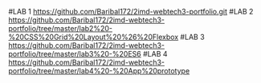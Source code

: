 #LAB 1
https://github.com/Baribal172/2imd-webtech3-portfolio.git
#LAB 2
https://github.com/Baribal172/2imd-webtech3-portfolio/tree/master/lab2%20-%20CSS%20Grid%20Layout%20%26%20Flexbox
#LAB 3
https://github.com/Baribal172/2imd-webtech3-portfolio/tree/master/lab3%20-%20ES6
#LAB 4
https://github.com/Baribal172/2imd-webtech3-portfolio/tree/master/lab4%20-%20App%20prototype